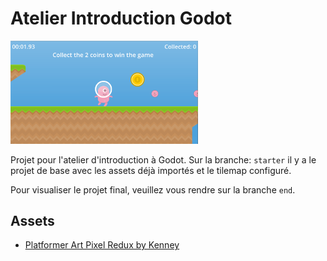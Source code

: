 # Atelier Introduction Godot
<img src="screenshot.png" alt="drawing" width="300"/>

Projet pour l'atelier d'introduction à Godot. Sur la branche: `starter` il y a le projet de base avec les assets déjà importés et le tilemap configuré. 

Pour visualiser le projet final, veuillez vous rendre sur la branche `end`.


## Assets

- [Platformer Art Pixel Redux by Kenney](https://kenney.nl/assets/platformer-art-pixel-redux)
